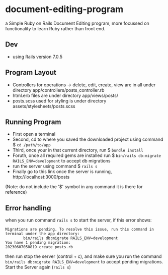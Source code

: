 # document-editing-program
a Simple Ruby on Rails Document Editing program, more focussed on functionality to learn Ruby rather than front end.

## Dev
- using Rails version 7.0.5

## Program Layout
- Controllers for operations -> delete, edit, create, view are in all under directory app/controllers/posts_controller.rb
- html.erb files are under directory app/views/posts/
- posts.scss used for styling is under directory assets/stylesheets/posts.scss


## Running Program
- First open a terminal
- Second, cd to where you saved the downloaded project using command $ ```cd /path/to/app```
- Third, once your in that current directory, run $ ```bundle install```
- Foruth, once all required gems are installed run $ ```bin/rails db:migrate RAILS_ENV=development``` to accept db migrations
- run the server using command $ ```rails s```
- Finally go to this link once the server is running, http://localhost:3000/posts

(Note: do not include the '$' symbol in any command it is there for reference)

## Error handling
when you run command ```rails s``` to start the server, if this error shows: 
```
Migrations are pending. To resolve this issue, run this command in terminal under the app directory:
        bin/rails db:migrate RAILS_ENV=development
You have 1 pending migration:
20230607050819_create_posts.rb
```
then run stop the server (control + c), and make sure you run the command ```bin/rails db:migrate RAILS_ENV=development``` to accept pending migrations. 
Start the Server again (```rails s```)
